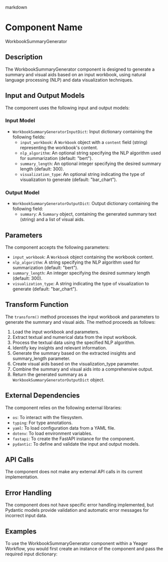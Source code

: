 markdown
# Component Name

WorkbookSummaryGenerator

## Description

The WorkbookSummaryGenerator component is designed to generate a summary and visual aids based on an input workbook, using natural language processing (NLP) and data visualization techniques.

## Input and Output Models

The component uses the following input and output models:

### Input Model

- `WorkbookSummaryGeneratorInputDict`: Input dictionary containing the following fields:
    - `input_workbook`: A `Workbook` object with a `content` field (string) representing the workbook's content.
    - `nlp_algorithm`: An optional string specifying the NLP algorithm used for summarization (default: "bert").
    - `summary_length`: An optional integer specifying the desired summary length (default: 300).
    - `visualization_type`: An optional string indicating the type of visualization to generate (default: "bar_chart").

### Output Model

- `WorkbookSummaryGeneratorOutputDict`: Output dictionary containing the following field:
    - `summary`: A `Summary` object, containing the generated summary text (string) and a list of visual aids.

## Parameters

The component accepts the following parameters:

- `input_workbook`: A `Workbook` object containing the workbook content.
- `nlp_algorithm`: A string specifying the NLP algorithm used for summarization (default: "bert").
- `summary_length`: An integer specifying the desired summary length (default: 300).
- `visualization_type`: A string indicating the type of visualization to generate (default: "bar_chart").

## Transform Function

The `transform()` method processes the input workbook and parameters to generate the summary and visual aids. The method proceeds as follows:

1. Load the input workbook and parameters.
2. Extract textual and numerical data from the input workbook.
3. Process the textual data using the specified NLP algorithm.
4. Identify key insights and relevant information.
5. Generate the summary based on the extracted insights and summary_length parameter.
6. Create visual aids based on the visualization_type parameter.
7. Combine the summary and visual aids into a comprehensive output.
8. Return the generated summary as a `WorkbookSummaryGeneratorOutputDict` object.

## External Dependencies

The component relies on the following external libraries:

- `os`: To interact with the filesystem.
- `typing`: For type annotations.
- `yaml`: To load configuration data from a YAML file.
- `dotenv`: To load environment variables.
- `fastapi`: To create the FastAPI instance for the component.
- `pydantic`: To define and validate the input and output models.

## API Calls

The component does not make any external API calls in its current implementation.

## Error Handling

The component does not have specific error handling implemented, but Pydantic models provide validation and automatic error messages for incorrect input data.

## Examples

To use the WorkbookSummaryGenerator component within a Yeager Workflow, you would first create an instance of the component and pass the required input dictionary:

